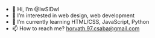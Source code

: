 - 👋 Hi, I’m @IwSIDwI
- 👀 I’m interested in web design, web development
- 🌱 I’m currently learning HTML/CSS, JavaScript, Python
- 📫 How to reach me? horvath.97.csaba@gmail.com

<!---
IwSIDwI/IwSIDwI is a ✨ special ✨ repository because its `README.md` (this file) appears on your GitHub profile.
You can click the Preview link to take a look at your changes.
--->
